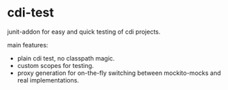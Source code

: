 cdi-test
========

junit-addon for easy and quick testing of cdi projects.

main features:
* plain cdi test, no classpath magic.
* custom scopes for testing.
* proxy generation for on-the-fly switching between mockito-mocks and real implementations.
